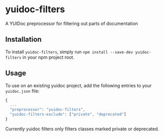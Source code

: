 # yuidoc-filters
A YUIDoc preprocessor for filtering out parts of documentation

## Installation
To install `yuidoc-filters`, simply run `npm install --save-dev yuidoc-filters` in your npm project root.

## Usage
To use on an existing yuidoc project, add the following entries to your `yuidoc.json` file:

```javascript
{
  ...
  "preprocessor": "yuidoc-filters",
  "yuidoc-filters-exclude": ["private", "deprecated"]
}
```

Currently yuidoc filters only filters classes marked private or deprecated.

